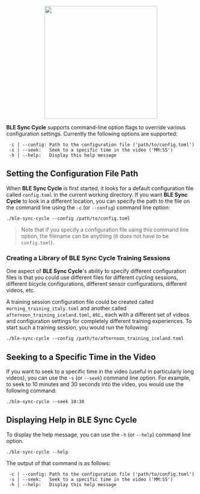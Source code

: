 <p align="center">
<picture><source media="(prefers-color-scheme: dark)" srcset="https://github.com/user-attachments/assets/12027074-e126-48d1-b9e5-25850e39dd62"><source media="(prefers-color-scheme: light)" srcset="https://github.com/user-attachments/assets/12027074-e126-48d1-b9e5-25850e39dd62"><img src="[https://github.com/user-attachments/assets/12027074-e126-48d1-b9e5-25850e39dd62](https://github.com/user-attachments/assets/12027074-e126-48d1-b9e5-25850e39dd62)" width=300></picture>
</p>

**BLE Sync Cycle** supports command-line option flags to override various configuration settings. Currently the following options are supported:

```console
 -c | --config: Path to the configuration file ('path/to/config.toml')
 -s | --seek:   Seek to a specific time in the video ('MM:SS')
 -h | --help:   Display this help message
```

## Setting the Configuration File Path

When **BLE Sync Cycle** is first started, it looks for a default configuration file called `config.toml` in the current working directory. If you want  **BLE Sync Cycle** to look in a different location, you can specify the path to the file on the command line using the `-c` (or `--config`) command line option:

```console
./ble-sync-cycle --config /path/to/config.toml
```
> Note that if you specify a configuration file using this command line option, the filename can be anything (it does not have to be `config.toml`).

### Creating a Library of BLE Sync Cycle Training Sessions

One aspect of **BLE Sync Cycle**'s ability to specify different configuration files is that you could use different files for different cycling sessions, different bicycle configurations, different sensor configurations, different videos, etc.

A training session configuration file could be created called `morning_training_italy.toml` and another called `afternoon_training_iceland.toml`, etc., each with a different set of videos and configuration settings for completely different training experiences. To start such a training session, you would run the following:

```console
./ble-sync-cycle --config /path/to/afternoon_training_iceland.toml
```

## Seeking to a Specific Time in the Video

If you want to seek to a specific time in the video (useful in particularly long videos), you can use the `-s` (or `--seek`) command line option. For example, to seek to 10 minutes and 30 seconds into the video, you would use the following command:

```console
./ble-sync-cycle --seek 10:30
```

## Displaying Help in **BLE Sync Cycle**

To display the help message, you can use the `-h` (or `--help`) command line option.

```console
./ble-sync-cycle --help
```

The output of that command is as follows:

```console
 -c | --config: Path to the configuration file ('path/to/config.toml')
 -s | --seek:   Seek to a specific time in the video ('MM:SS')
 -h | --help:   Display this help message
```
